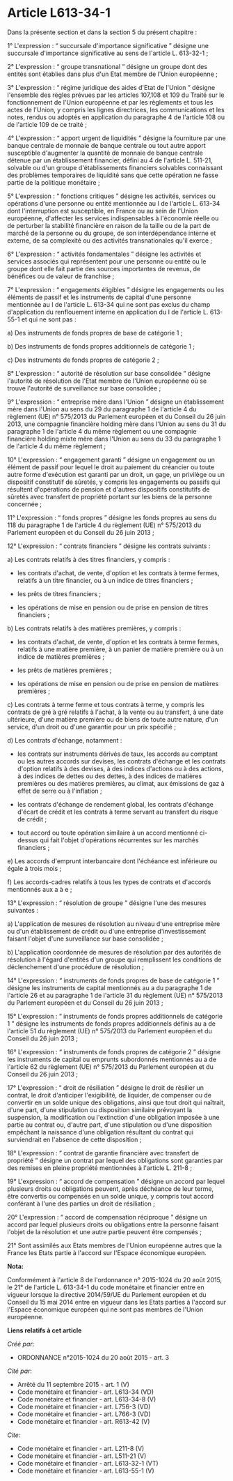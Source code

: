 # Article L613-34-1

Dans la présente section et dans la section 5 du présent chapitre :

1° L'expression : “ succursale d'importance significative ” désigne une succursale d'importance significative au sens de
l'article L. 613-32-1 ;

2° L'expression : “ groupe transnational ” désigne un groupe dont des entités sont établies dans plus d'un Etat membre de
l'Union européenne ;

3° L'expression : “ régime juridique des aides d'Etat de l'Union ” désigne l'ensemble des règles prévues par les articles
107,108 et 109 du Traité sur le fonctionnement de l'Union européenne et par les règlements et tous les actes de l'Union, y
compris les lignes directrices, les communications et les notes, rendus ou adoptés en application du paragraphe 4 de
l'article 108 ou de l'article 109 de ce traité ;

4° L'expression : “ apport urgent de liquidités ” désigne la fourniture par une banque centrale de monnaie de banque centrale
ou tout autre apport susceptible d'augmenter la quantité de monnaie de banque centrale détenue par un établissement
financier, défini au 4 de l'article L. 511-21, solvable ou d'un groupe d'établissements financiers solvables connaissant des
problèmes temporaires de liquidité sans que cette opération ne fasse partie de la politique monétaire ;

5° L'expression : “ fonctions critiques ” désigne les activités, services ou opérations d'une personne ou entité mentionnée
au I de l'article L. 613-34 dont l'interruption est susceptible, en France ou au sein de l'Union européenne, d'affecter les
services indispensables à l'économie réelle ou de perturber la stabilité financière en raison de la taille ou de la part de
marché de la personne ou du groupe, de son interdépendance interne et externe, de sa complexité ou des activités
transnationales qu'il exerce ;

6° L'expression : “ activités fondamentales ” désigne les activités et services associés qui représentent pour une personne
ou entité ou le groupe dont elle fait partie des sources importantes de revenus, de bénéfices ou de valeur de franchise ;

7° L'expression : “ engagements éligibles ” désigne les engagements ou les éléments de passif et les instruments de capital
d'une personne mentionnée au I de l'article L. 613-34 qui ne sont pas exclus du champ d'application du renflouement interne
en application du I de l'article L. 613-55-1 et qui ne sont pas :

a) Des instruments de fonds propres de base de catégorie 1 ;

b) Des instruments de fonds propres additionnels de catégorie 1 ;

c) Des instruments de fonds propres de catégorie 2 ;

8° L'expression : “ autorité de résolution sur base consolidée ” désigne l'autorité de résolution de l'Etat membre de l'Union
européenne où se trouve l'autorité de surveillance sur base consolidée ;

9° L'expression : “ entreprise mère dans l'Union ” désigne un établissement mère dans l'Union au sens du 29 du paragraphe 1
de l'article 4 du règlement (UE) n° 575/2013 du Parlement européen et du Conseil du 26 juin 2013, une compagnie financière
holding mère dans l'Union au sens du 31 du paragraphe 1 de l'article 4 du même règlement ou une compagnie financière holding
mixte mère dans l'Union au sens du 33 du paragraphe 1 de l'article 4 du même règlement ;

10° L'expression : “ engagement garanti ” désigne un engagement ou un élément de passif pour lequel le droit au paiement du
créancier ou toute autre forme d'exécution est garanti par un droit, un gage, un privilège ou un dispositif constitutif de
sûretés, y compris les engagements ou passifs qui résultent d'opérations de pension et d'autres dispositifs constitutifs de
sûretés avec transfert de propriété portant sur les biens de la personne concernée ;

11° L'expression : “ fonds propres ” désigne les fonds propres au sens du 118 du paragraphe 1 de l'article 4 du règlement
(UE) n° 575/2013 du Parlement européen et du Conseil du 26 juin 2013 ;

12° L'expression : “ contrats financiers ” désigne les contrats suivants :

a) Les contrats relatifs à des titres financiers, y compris :

- les contrats d'achat, de vente, d'option et les contrats à terme fermes, relatifs à un titre financier, ou à un indice de
titres financiers ;

- les prêts de titres financiers ;

- les opérations de mise en pension ou de prise en pension de titres financiers ;

b) Les contrats relatifs à des matières premières, y compris :

- les contrats d'achat, de vente, d'option et les contrats à terme fermes, relatifs à une matière première, à un panier de
matière première ou à un indice de matières premières ;

- les prêts de matières premières ;

- les opérations de mise en pension ou de prise en pension de matières premières ;

c) Les contrats à terme ferme et tous contrats à terme, y compris les contrats de gré à gré relatifs à l'achat, à la vente ou
au transfert, à une date ultérieure, d'une matière première ou de biens de toute autre nature, d'un service, d'un droit ou
d'une garantie pour un prix spécifié ;

d) Les contrats d'échange, notamment :

- les contrats sur instruments dérivés de taux, les accords au comptant ou les autres accords sur devises, les contrats
d'échange et les contrats d'option relatifs à des devises, à des indices d'actions ou à des actions, à des indices de dettes
ou des dettes, à des indices de matières premières ou des matières premières, au climat, aux émissions de gaz à effet de
serre ou à l'inflation ;

- les contrats d'échange de rendement global, les contrats d'échange d'écart de crédit et les contrats à terme servant au
transfert du risque de crédit ;

- tout accord ou toute opération similaire à un accord mentionné ci-dessus qui fait l'objet d'opérations récurrentes sur les
marchés financiers ;

e) Les accords d'emprunt interbancaire dont l'échéance est inférieure ou égale à trois mois ;

f) Les accords-cadres relatifs à tous les types de contrats et d'accords mentionnés aux a à e ;

13° L'expression : “ résolution de groupe ” désigne l'une des mesures suivantes :

a) L'application de mesures de résolution au niveau d'une entreprise mère ou d'un établissement de crédit ou d'une entreprise
d'investissement faisant l'objet d'une surveillance sur base consolidée ;

b) L'application coordonnée de mesures de résolution par des autorités de résolution à l'égard d'entités d'un groupe qui
remplissent les conditions de déclenchement d'une procédure de résolution ;

14° L'expression : “ instruments de fonds propres de base de catégorie 1 ” désigne les instruments de capital mentionnés au a
du paragraphe 1 de l'article 26 et au paragraphe 1 de l'article 31 du règlement (UE) n° 575/2013 du Parlement européen et du
Conseil du 26 juin 2013 ;

15° L'expression : “ instruments de fonds propres additionnels de catégorie 1 ” désigne les instruments de fonds propres
additionnels définis au a de l'article 51 du règlement (UE) n° 575/2013 du Parlement européen et du Conseil du 26 juin 2013 ;

16° L'expression : “ instruments de fonds propres de catégorie 2 ” désigne les instruments de capital ou emprunts subordonnés
mentionnés au a de l'article 62 du règlement (UE) n° 575/2013 du Parlement européen et du Conseil du 26 juin 2013 ;

17° L'expression : “ droit de résiliation ” désigne le droit de résilier un contrat, le droit d'anticiper l'exigibilité, de
liquider, de compenser ou de convertir en un solde unique des obligations, ainsi que tout droit qui naîtrait, d'une part,
d'une stipulation ou disposition similaire prévoyant la suspension, la modification ou l'extinction d'une obligation imposée
à une partie au contrat ou, d'autre part, d'une stipulation ou d'une disposition empêchant la naissance d'une obligation
résultant du contrat qui surviendrait en l'absence de cette disposition ;

18° L'expression : “ contrat de garantie financière avec transfert de propriété ” désigne un contrat par lequel des
obligations sont garanties par des remises en pleine propriété mentionnées à l'article L. 211-8 ;

19° L'expression : “ accord de compensation ” désigne un accord par lequel plusieurs droits ou obligations peuvent, après
déchéance de leur terme, être convertis ou compensés en un solde unique, y compris tout accord conférant à l'une des parties
un droit de résiliation ;

20° L'expression : “ accord de compensation réciproque ” désigne un accord par lequel plusieurs droits ou obligations entre
la personne faisant l'objet de la résolution et une autre partie peuvent être compensés ;

21° Sont assimilés aux Etats membres de l'Union européenne autres que la France les Etats partie à l'accord sur l'Espace
économique européen.

**Nota:**

Conformément à l'article 8 de l'ordonnance n° 2015-1024 du 20 août 2015, le 21° de l'article L. 613-34-1 du code monétaire et
financier entre en vigueur lorsque la directive 2014/59/UE du Parlement européen et du Conseil du 15 mai 2014 entre en
vigueur dans les Etats parties à l'accord sur l'Espace économique européen qui ne sont pas membres de l'Union européenne.

**Liens relatifs à cet article**

_Créé par_:

  - ORDONNANCE n°2015-1024 du 20 août 2015 - art. 3

_Cité par_:

  - Arrêté du 11 septembre 2015 - art. 1 (V)
  - Code monétaire et financier - art. L613-34 (VD)
  - Code monétaire et financier - art. L613-34-8 (V)
  - Code monétaire et financier - art. L756-3 (VD)
  - Code monétaire et financier - art. L766-3 (VD)
  - Code monétaire et financier - art. R613-42 (V)

_Cite_:

  - Code monétaire et financier - art. L211-8 (V)
  - Code monétaire et financier - art. L511-21 (V)
  - Code monétaire et financier - art. L613-32-1 (VT)
  - Code monétaire et financier - art. L613-55-1 (V)
